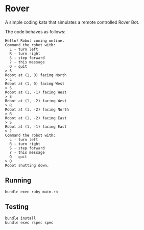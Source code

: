 # Rover
A simple coding kata that simulates a remote controlled Rover Bot.

The code behaves as follows:

```shell
Hello! Robot coming online.
Command the robot with:
  L - turn left
  R - turn right
  S - step forward
  ? - this message
  Q - quit
> S
Robot at (1, 0) facing North
> L
Robot at (1, 0) facing West
> S
Robot at (1, -1) facing West
> S
Robot at (1, -2) facing West
> R
Robot at (1, -2) facing North
> R
Robot at (1, -2) facing East
> S
Robot at (1, -1) facing East
> ?
Command the robot with:
  L - turn left
  R - turn right
  S - step forward
  ? - this message
  Q - quit
> Q
Robot shutting down.
```

## Running

```shell
bundle exec ruby main.rb
```

## Testing

```shell
bundle install
bundle exec rspec spec
```
